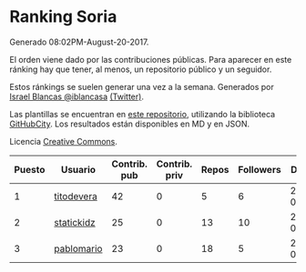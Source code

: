 # Ranking Soria

Generado 08:02PM-August-20-2017.

El orden viene dado por las contribuciones públicas. Para aparecer en este ránking hay que tener, al menos, un repositorio público y un seguidor.

Estos ránkings se suelen generar una vez a la semana. Generados por [Israel Blancas @iblancasa](https://github.com/iblancasa/) [(Twitter)](https://twitter.com/iblancasa).

Las plantillas se encuentran en [este repositorio](https://github.com/iblancasa/GH-Spanish-Ranking), utilizando la biblioteca [GitHubCity](https://github.com/iblancasa/GitHubCity). Los resultados están disponibles en MD y en JSON.

Licencia [Creative Commons](https://creativecommons.org/licenses/by/4.0/).

| Puesto   |  Usuario  | Contrib. pub | Contrib. priv |Repos| Followers | Desde |  Avatar  |
|----------|-----------|--------------|---------------|-----|-----------|-------|----------|
|1|[titodevera](https://github.com/titodevera)|42|0|5|6|2015-03-19|![titodevera](https://avatars1.githubusercontent.com/u/11556124)|
|2|[statickidz](https://github.com/statickidz)|25|0|13|10|2014-06-14|![statickidz](https://avatars1.githubusercontent.com/u/7888227)|
|3|[pablomario](https://github.com/pablomario)|23|0|18|5|2013-05-18|![pablomario](https://avatars1.githubusercontent.com/u/4464094)|
